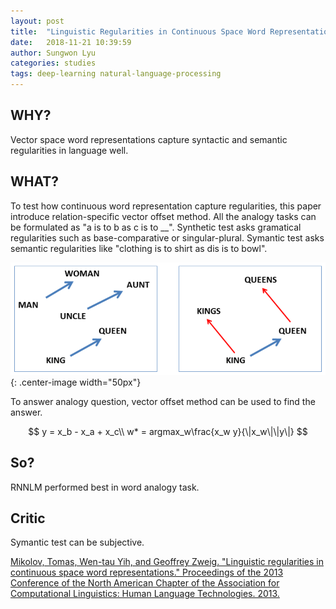 ```yaml
---
layout: post
title:  "Linguistic Regularities in Continuous Space Word Representations"
date:   2018-11-21 10:39:59
author: Sungwon Lyu
categories: studies
tags: deep-learning natural-language-processing
---
```

## WHY? 
Vector space word representations capture syntactic and semantic regularities in language well. 

## WHAT?
To test how continuous word representation capture regularities, this paper introduce relation-specific vector offset method. All the analogy tasks can be formulated as "a is to b as c is to __". Synthetic test asks gramatical regularities such as base-comparative or singular-plural. Symantic test asks semantic regularities like "clothing is to shirt as dis is to bowl". 

![image](/assets/images/lrc.png){: .center-image width="50px"}

To answer analogy question, vector offset method can be used to find the answer.

$$
y = x_b - x_a + x_c\\
w* = argmax_w\frac{x_w y}{\|x_w\|\|y\|}
$$

## So?
RNNLM performed best in word analogy task. 

## Critic
Symantic test can be subjective.

[Mikolov, Tomas, Wen-tau Yih, and Geoffrey Zweig. "Linguistic regularities in continuous space word representations." Proceedings of the 2013 Conference of the North American Chapter of the Association for Computational Linguistics: Human Language Technologies. 2013.](http://www.aclweb.org/anthology/N13-1090)
